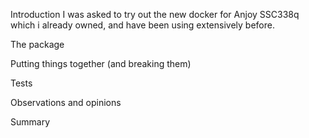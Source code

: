 Introduction
I was asked to try out the new docker for Anjoy SSC338q which i already owned, and have been using extensively before.


The package

Putting things together (and breaking them)

Tests

Observations and opinions


Summary
